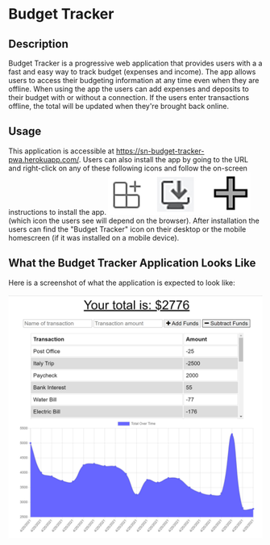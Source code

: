 # Budget Tracker

## Description

Budget Tracker is a progressive web application that provides users with a a fast and easy way to track budget (expenses and income).  The app allows users to access their budgeting information at any time even when they are offline.  When using the app the users can add expenses and deposits to their budget with or without a connection. If the users enter transactions offline, the total will be updated when they're brought back online.

## Usage

This application is accessible at https://sn-budget-tracker-pwa.herokuapp.com/.  Users can also install the app by going to the URL and right-click on any of these following icons and follow the on-screen instructions to install the app. ![Mockup](https://github.com/shellienguyen/budget-tracker-pwa/blob/main/public/images/install-icon.jpg) (which icon the users see will depend on the browser).  After installation the users can find the "Budget Tracker" icon on their desktop or the mobile homescreen (if it was installed on a mobile device).

## What the Budget Tracker Application Looks Like

Here is a screenshot of what the application is expected to look like:
<br><br>![Mockup](https://github.com/shellienguyen/budget-tracker-pwa/blob/main/public/images/app-demo.jpg)
